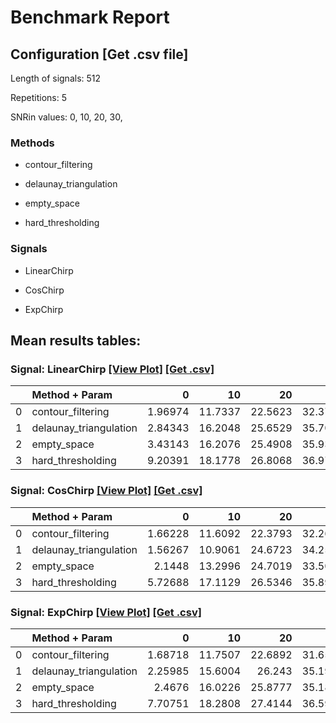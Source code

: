 # Benchmark Report

## Configuration   [Get .csv file] 

Length of signals: 512

Repetitions: 5

SNRin values: 
0, 
10, 
20, 
30, 


### Methods  

* contour_filtering 

* delaunay_triangulation 

* empty_space 

* hard_thresholding 

### Signals  

* LinearChirp 

* CosChirp 

* ExpChirp 

## Mean results tables: 
### Signal: LinearChirp  [[View Plot]](https://jmiramont.github.io/benchmark-test/results/plot_LinearChirp.html)    [[Get .csv]](results_LinearChirp.csv)
|    | Method + Param         |       0 |      10 |      20 |      30 |
|---:|:-----------------------|--------:|--------:|--------:|--------:|
|  0 | contour_filtering      | 1.96974 | 11.7337 | 22.5623 | 32.3761 |
|  1 | delaunay_triangulation | 2.84343 | 16.2048 | 25.6529 | 35.7068 |
|  2 | empty_space            | 3.43143 | 16.2076 | 25.4908 | 35.9334 |
|  3 | hard_thresholding      | 9.20391 | 18.1778 | 26.8068 | 36.9731 |
### Signal: CosChirp  [[View Plot]](https://jmiramont.github.io/benchmark-test/results/plot_CosChirp.html)    [[Get .csv]](results_CosChirp.csv)
|    | Method + Param         |       0 |      10 |      20 |      30 |
|---:|:-----------------------|--------:|--------:|--------:|--------:|
|  0 | contour_filtering      | 1.66228 | 11.6092 | 22.3793 | 32.2659 |
|  1 | delaunay_triangulation | 1.56267 | 10.9061 | 24.6723 | 34.2547 |
|  2 | empty_space            | 2.1448  | 13.2996 | 24.7019 | 33.5051 |
|  3 | hard_thresholding      | 5.72688 | 17.1129 | 26.5346 | 35.8989 |
### Signal: ExpChirp  [[View Plot]](https://jmiramont.github.io/benchmark-test/results/plot_ExpChirp.html)    [[Get .csv]](results_ExpChirp.csv)
|    | Method + Param         |       0 |      10 |      20 |      30 |
|---:|:-----------------------|--------:|--------:|--------:|--------:|
|  0 | contour_filtering      | 1.68718 | 11.7507 | 22.6892 | 31.6545 |
|  1 | delaunay_triangulation | 2.25985 | 15.6004 | 26.243  | 35.1951 |
|  2 | empty_space            | 2.4676  | 16.0226 | 25.8777 | 35.1853 |
|  3 | hard_thresholding      | 7.70751 | 18.2808 | 27.4144 | 36.5999 |
